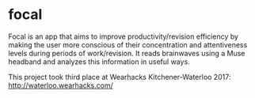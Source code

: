 # focal
Focal is an app that aims to improve productivity/revision efficiency by making the user more conscious of their concentration and attentiveness levels during periods of work/revision. It reads brainwaves using a Muse headband and analyzes this information in useful ways. 

This project took third place at Wearhacks Kitchener-Waterloo 2017:
http://waterloo.wearhacks.com/
